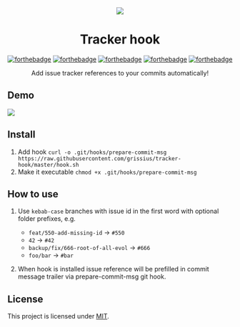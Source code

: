 <div align="center">

<img src="https://media1.tenor.com/images/4a5dcfcd22b47759b5e5729d48abc92c/tenor.gif?itemid=5532602" />

# Tracker hook

[![forthebadge](https://forthebadge.com/images/badges/fuck-it-ship-it.svg)](https://travis-ci.com/grissius/tracker-hook/builds)
[![forthebadge](https://forthebadge.com/images/badges/built-with-science.svg)](https://en.wikipedia.org/wiki/Science)
[![forthebadge](https://forthebadge.com/images/badges/powered-by-electricity.svg)](https://www.starwars.com/databank/force-lightning)
[![forthebadge](https://forthebadge.com/images/badges/uses-badges.svg)](https://forthebadge.com)
[![forthebadge](https://forthebadge.com/images/badges/contains-cat-gifs.svg)](https://cataas.com/)


Add issue tracker references to your commits automatically!
</div>

## Demo

![](https://i.imgur.com/L4BasUu.gif)



## Install

1. Add hook `curl -o .git/hooks/prepare-commit-msg https://raw.githubusercontent.com/grissius/tracker-hook/master/hook.sh`
2. Make it executable `chmod +x .git/hooks/prepare-commit-msg`

## How to use

1. Use `kebab-case` branches with issue id in the first word with optional folder prefixes, e.g.
    - `feat/550-add-missing-id` -> `#550`
    - `42` -> `#42`
    - `backup/fix/666-root-of-all-evol` -> `#666`
    - `foo/bar` -> `#bar`

2. When hook is installed issue reference will be prefilled in commit message trailer via prepare-commit-msg git hook.


## License

This project is licensed under [MIT](./LICENSE).
